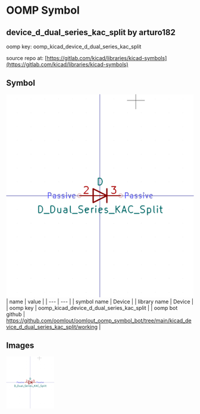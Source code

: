 # OOMP Symbol  
## device_d_dual_series_kac_split  by arturo182  
  
oomp key: oomp_kicad_device_d_dual_series_kac_split  
  
source repo at: [https://gitlab.com/kicad/libraries/kicad-symbols](https://gitlab.com/kicad/libraries/kicad-symbols)  
## Symbol  
  
[![working.png](working_600.png)](working.png)  
| name | value | 
| --- | --- | 
| symbol name | Device | 
| library name | Device | 
| oomp key | oomp_kicad_device_d_dual_series_kac_split | 
| oomp bot github | https://github.com/oomlout/oomlout_oomp_symbol_bot/tree/main/kicad_device_d_dual_series_kac_split/working | 
## Images  
  
[![working.png](working_140.png)](working.png)  
